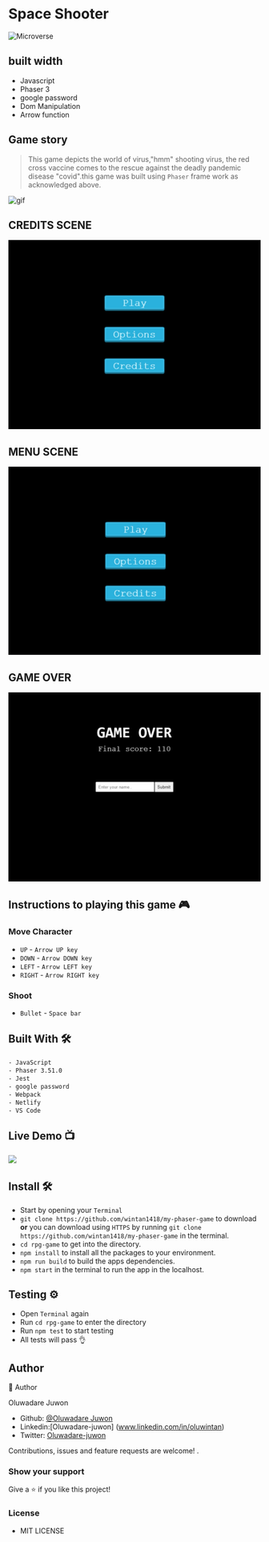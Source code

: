 #  Space Shooter

![Microverse](https://img.shields.io/badge/-Microverse-6F23FF?style=for-the-badge)

## built width

- Javascript
- Phaser 3
- google password
- Dom Manipulation
- Arrow function

## Game story

> This game depicts the world of virus,"hmm" shooting virus, the red cross vaccine comes to the rescue against the deadly pandemic disease "covid".this game was built using `Phaser` frame work as acknowledged above.

![gif](./assets/covidwar.gif)

## CREDITS SCENE

![gif](./assets/credits.gif)

## MENU SCENE

![gif](./assets/menu.gif)

## GAME OVER

![gif](./assets/game-over.gif)



## Instructions to playing this game 🎮

### Move Character

- `UP` - `Arrow UP key`
- `DOWN` - `Arrow DOWN key`
- `LEFT` - `Arrow LEFT key`
- `RIGHT` - `Arrow RIGHT key`

### Shoot

- `Bullet` - `Space bar`

## Built With 🛠

```
- JavaScript
- Phaser 3.51.0
- Jest
- google password
- Webpack
- Netlify
- VS Code

```

## Live Demo 📺

<a href="https://covide-killer.netlify.app/"><img src="https://www.netlify.com/img/deploy/button.svg"></a>


## Install 🛠


-  Start by opening your `Terminal`
- `git clone https://github.com/wintan1418/my-phaser-game` to download <b>or</b> you can download using `HTTPS` by running `git clone https://github.com/wintan1418/my-phaser-game` in the terminal.
- `cd rpg-game` to get into the directory.
-  `npm install` to install all the packages to your environment.
- `npm run build` to build the apps dependencies.
- `npm start` in the terminal to run the app in the localhost.


## Testing ⚙


- Open `Terminal` again
- Run `cd rpg-game` to enter the directory
- Run `npm test` to start testing
- All tests will pass 👌


## Author

👤 Author

Oluwadare Juwon

- Github: [@Oluwadare Juwon](https://github.com/wintan1418)
- Linkedin:[Oluwadare-juwon] (www.linkedin.com/in/oluwintan)
- Twitter: [Oluwadare-juwon](https://twitter.com/@oluwadarejuwon)


Contributions, issues and feature requests are welcome!
.

### Show your support

Give a ⭐️ if you like this project!

### License
- MIT LICENSE

